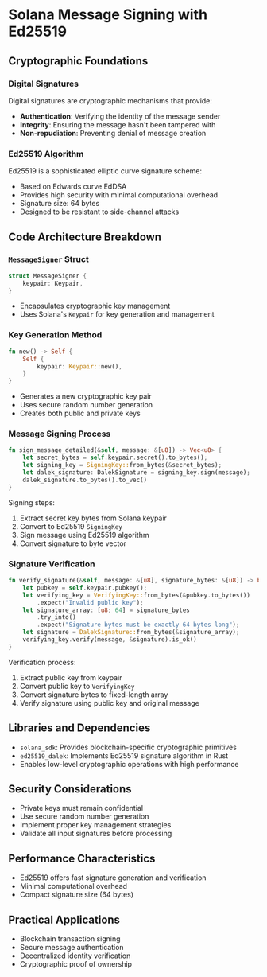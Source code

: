 # Solana Message Signing with Ed25519

## Cryptographic Foundations

### Digital Signatures
Digital signatures are cryptographic mechanisms that provide:
- **Authentication**: Verifying the identity of the message sender
- **Integrity**: Ensuring the message hasn't been tampered with
- **Non-repudiation**: Preventing denial of message creation

### Ed25519 Algorithm
Ed25519 is a sophisticated elliptic curve signature scheme:
- Based on Edwards curve EdDSA
- Provides high security with minimal computational overhead
- Signature size: 64 bytes
- Designed to be resistant to side-channel attacks

## Code Architecture Breakdown

### `MessageSigner` Struct
```rust
struct MessageSigner {
    keypair: Keypair,
}
```
- Encapsulates cryptographic key management
- Uses Solana's `Keypair` for key generation and management

### Key Generation Method
```rust
fn new() -> Self {
    Self {
        keypair: Keypair::new(),
    }
}
```
- Generates a new cryptographic key pair
- Uses secure random number generation
- Creates both public and private keys

### Message Signing Process
```rust
fn sign_message_detailed(&self, message: &[u8]) -> Vec<u8> {
    let secret_bytes = self.keypair.secret().to_bytes();
    let signing_key = SigningKey::from_bytes(&secret_bytes);
    let dalek_signature: DalekSignature = signing_key.sign(message);
    dalek_signature.to_bytes().to_vec()
}
```
Signing steps:
1. Extract secret key bytes from Solana keypair
2. Convert to Ed25519 `SigningKey`
3. Sign message using Ed25519 algorithm
4. Convert signature to byte vector

### Signature Verification
```rust
fn verify_signature(&self, message: &[u8], signature_bytes: &[u8]) -> bool {
    let pubkey = self.keypair.pubkey();
    let verifying_key = VerifyingKey::from_bytes(&pubkey.to_bytes())
        .expect("Invalid public key");
    let signature_array: [u8; 64] = signature_bytes
        .try_into()
        .expect("Signature bytes must be exactly 64 bytes long");
    let signature = DalekSignature::from_bytes(&signature_array);
    verifying_key.verify(message, &signature).is_ok()
}
```
Verification process:
1. Extract public key from keypair
2. Convert public key to `VerifyingKey`
3. Convert signature bytes to fixed-length array
4. Verify signature using public key and original message

## Libraries and Dependencies
- `solana_sdk`: Provides blockchain-specific cryptographic primitives
- `ed25519_dalek`: Implements Ed25519 signature algorithm in Rust
- Enables low-level cryptographic operations with high performance

## Security Considerations
- Private keys must remain confidential
- Use secure random number generation
- Implement proper key management strategies
- Validate all input signatures before processing

## Performance Characteristics
- Ed25519 offers fast signature generation and verification
- Minimal computational overhead
- Compact signature size (64 bytes)

## Practical Applications
- Blockchain transaction signing
- Secure message authentication
- Decentralized identity verification
- Cryptographic proof of ownership
